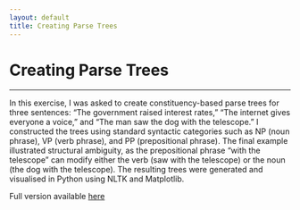```yaml
---
layout: default
title: Creating Parse Trees
---
```

# Creating Parse Trees

---

In this exercise, I was asked to create constituency-based parse trees for three sentences: “The government raised interest rates,” “The internet gives everyone a voice,” and “The man saw the dog with the telescope.” I constructed the trees using standard syntactic categories such as NP (noun phrase), VP (verb phrase), and PP (prepositional phrase). The final example illustrated structural ambiguity, as the prepositional phrase “with the telescope” can modify either the verb (saw with the telescope) or the noun (the dog with the telescope). The resulting trees were generated and visualised in Python using NLTK and Matplotlib.


Full version available <a href="pdf/ParseTrees.pdf" target="_blank" rel="noopener noreferrer">here</a>


<style>
  .back-button {
    display: inline-block;
    background-color: white;
    color: #006699;
    text-decoration: none;
    padding: 5px 10px; /* Reduced padding for a smaller button */
    font-size: 12px; /* Smaller font size */
    border: 1px solid #006699; /* Thinner border */
    border-radius: 5px;
    cursor: pointer;
    transition: background-color 0.3s, color 0.3s;
    margin: 15px 0; /* Adds space above and below the button */
